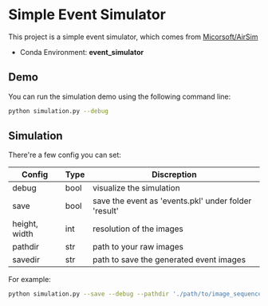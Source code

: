 # Simple Event Simulator
This project is a simple event simulator, which comes from [Micorsoft/AirSim](https://github.com/microsoft/AirSim/blob/b272597854f389e03bf7d9b9581666c91f2e24f9/docs/event_sim.md)

+ Conda Environment:    **event_simulator**

## Demo
You can run the simulation demo using the following command line:
```bash
python simulation.py --debug
```

## Simulation
There're a few config you can set:

| Config | Type | Discreption |
| ------ | ---- | ----------- |
| debug  | bool | visualize the simulation |
| save   | bool | save the event as 'events.pkl' under folder 'result' |
| height, width | int | resolution of the images |
| pathdir | str | path to your raw images |
| savedir | str | path to save the generated event images |

For example:
```bash
python simulation.py --save --debug --pathdir './path/to/image_sequences/' --savedir './path/to/save/event_images/' --height 'my_height' --width 'my_width'
```